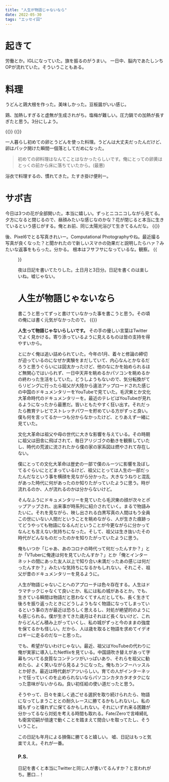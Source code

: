 ```yaml
---
title: "人生が物語じゃないなら"
date: 2022-05-30
tags: "エッセイ回"
---
```



# 起きて
労働とか。IGLになっていた。旗を振るのがうまい。
一日中、脳内であたしンちOPが流れていた。そういうこともある。
# 料理
うどんと鶏大根を作った。美味しかった。豆板醤がいい感じ。

鶏、加熱しすぎると虚無が生成されがち。塩梅が難しい。圧力鍋での加熱が長すぎたと思う。3分にしよう。

{{<tweet user="dango_bot" id="1531255416143114240">}}
{{<tweet user="dango_bot" id="1531287627080810497">}}

一人暮らし初めての卵とうどんを使った料理。うどんは大丈夫だったんだけど、卵はパック開けた瞬間一個落としてだめになった。

> 初めての卵料理はなんてことはなかったらしいです。俺にとっての卵黄はとっくの前から床に落ちていたから。(最悪)

浴衣で料理するの、慣れてきた。たすき掛け便利ー。
# サボ吉
今日は3つの花が全部開いた。本当に嬉しい。ずっとニコニコしながら見てる。夕方になると閉じるので、昼顔みたいな感じなのかな？花が閉じると本当に生きているという感じがする。俺とお前、同じ太陽光浴びて生きてるんだな。
{{<tweet user="dango_bot" id="1531225589193244672">}}

後、Pixel6でとる写真きれいー。Computational Photographyやね。最近撮る写真が良くなった？と聞かれたので新しいスマホの効果だと説明したらハァ？みたいな返事をもらった。分かる。
根本はフサフサになっているな。観察。
{{<figure src="/media/2022-05-30-flower.jpeg" alt="flower">}}

夜は日記を書いてたりした。土日月と3日分。日記を書くのは楽しいね。嘘じゃない。
# 人生が物語じゃないなら
書こうと思ってずっと書けていなかった事を書こうと思う。その頃の俺には書く元気がなかったので。
{{<tweet user="dango_bot" id="1530778695492808705">}}

**人生って物語じゃないらしいです。** その手の優しい言葉はTwitterでよく見かける。寄り添っているように見えるものは皆の支持を得やすいから。

とにかく俺は追い詰められていた。今年の1月、着々と修論の締切が迫っているのになぜか実験をまだしていて、内心なんとかなるだろうと思うぐらいには図太かったけど、他のなにかを始められるほど無関心ではいられず、一日中天井を眺めるかパソコンを眺めるかの終わった生活をしていた。どうしようもないので、気分転換がてらリビングに行ったら祖父が大陸から違法アップロードされた感じの中国のドキュメンタリーをYouTubeで見ていた。毛沢東とか文化大革命時代のドキュメンタリーを。最近のテレビはYouTubeが見れるようになったから最悪だ。皆いともたやすく狂い出す。それだったら教育テレビでストレッチパワーを貯めている方がずっと良い。
僕も何を言ってるか一つも分からなかったけど、とりあえず一緒に見ていた。

文化大革命は祖父や母の世代に大きな影響を与えている。その時期に祖父は田舎に飛ばされて、毎日アリジゴクの動きを観察していたし、時代の荒波に流されたから僕の家の家系図は燃やされて存在しない。

僕にとっての文化大革命は歴史の一部で僕のルーツに影響を及ぼしてるぐらいにとどまっているけど、祖父にとっては人生の一部だったんだなという事を横顔を見ながら分かった。大きなうねりと混乱があった時代に何があったのか知りたがっていたように思う。時が流れるのか、人が流れるのかは分からないけど。

そんなふうにドキュメンタリーを見ていたら毛沢東の顔が次々とポップアップされ、出来事が時系列に紹介されていく。まるで物語みたいに。それを見ながら、映し出される白黒写真の人間はもう全員この世にいない人間だということを眺めながら、人が生きた痕跡ってどうやっても物語になるんだということが今更ながらに分かってなんとも言えない気持ちになった。そして、祖父は生き抜いたその時代がどんなものだったのかを知りたがっていたように思う。

俺もいつか「じゃあ、あのコロナの時代って何だったんすか？」とか「VTuberに俺達は何を見ていたんすか？」とか「俺とインターネットの間にあった友人以上で知り合い未満だったあの感じは何だったんすか？」みたいな気持ちになるかもしれない。それこそ、祖父が昔のドキュメンタリーを見るように。

人生が物語じゃないことへのアプローチは色々存在する。人生はドラマチックじゃなくて良いとか、私には私の城があるとか。でも、生きている瞬間は物語だと思わなくてすんだとしても、長く生きて後ろを振り返ったときにどうしようもなく物語になってしまっているという事の方が最近は恐ろしく思えるし、対処が絶望的のようにも感じられる。僕が生きてきた歳月はそれほど長くないけど、これからどんどん積み上がっていくし、私の城がずっと今のままの強度を保てるかも怪しい。だから、人は歳を取ると物語を求めてイデオロギーに走るのだなーと思った。

でも、希望がないわけじゃない。最近、祖父はYouTubeの代わりに俺が実家に導入したNetflixを見ている。中国語吹き替えがあって字幕もついてる良質なコンテンツがいっぱいあり、それらを祖父に勧めたら、よく笑いながら見るようになった。俺もカンフーハッスルとか好き。最近は時代劇がアツいらしい。育ての人がインターネットで狂っていくのを止められないならパソコンカタカタオタクになった意味がないからね。良い初任給の使い道だったと思う。

そうやって、日々を楽しく過ごせる選択を取り続けられたら、物語になってしまうこととの耐久レースに勝てるかもしれないし、私の城もずっと壊れずに保てるかもしれない。それにいずれ来る困難が分かってるなら対処を考える時間も取れる。Fate/Zeroで言峰綺礼も衛宮切嗣が倍速で動くことを踏まえて間合いを取ってたし、そういうこと。

この日記も年月による損傷に勝てると嬉しい。
嘘、日記はもっと気楽でええ。それが一番。

### P.S.
日記を書くと本当にTwitterと同じ人が書いてるんすか？と言われがち。悪口...！